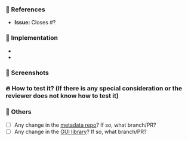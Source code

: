 
### :pushpin: References

* **Issue:** Closes #?

### :memo: Implementation

-
-

### :art: Screenshots


### :fire: How to test it? (If there is any special consideration or the reviewer does not know how to test it)


### :bookmark_tabs: Others
- [ ] Any change in the [metadata repo](https://github.com/EyeSeeTea/vaccination-metadata)? If so, what branch/PR?
- [ ] Any change in the [GUI library](https://github.com/EyeSeeTea/d2-ui-components)? If so, what branch/PR?